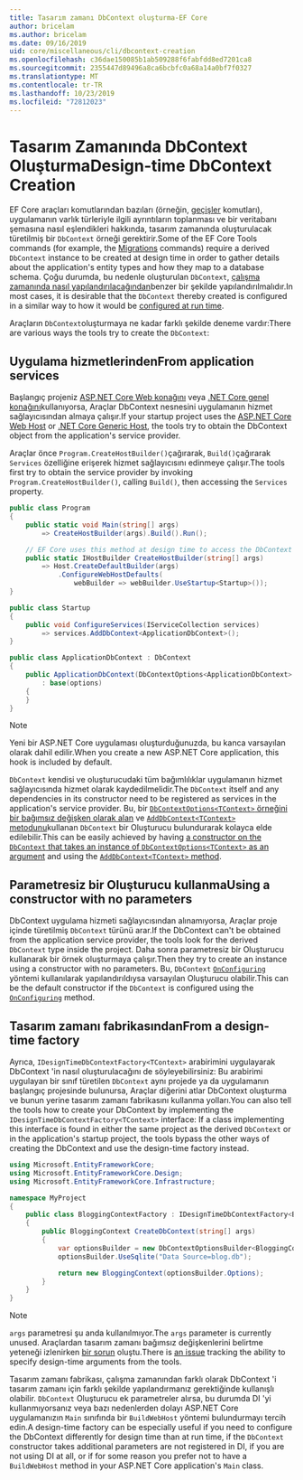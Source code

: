 ```yaml
---
title: Tasarım zamanı DbContext oluşturma-EF Core
author: bricelam
ms.author: bricelam
ms.date: 09/16/2019
uid: core/miscellaneous/cli/dbcontext-creation
ms.openlocfilehash: c36dae150085b1ab509288f6fabfdd8ed7201ca8
ms.sourcegitcommit: 2355447d89496a8ca6bcbfc0a68a14a0bf7f0327
ms.translationtype: MT
ms.contentlocale: tr-TR
ms.lasthandoff: 10/23/2019
ms.locfileid: "72812023"
---
```

# <a name="design-time-dbcontext-creation"></a><span data-ttu-id="cdcb9-102">Tasarım Zamanında DbContext Oluşturma</span><span class="sxs-lookup"><span data-stu-id="cdcb9-102">Design-time DbContext Creation</span></span>

<span data-ttu-id="cdcb9-103">EF Core araçları komutlarından bazıları (örneğin, [geçişler][1] komutları), uygulamanın varlık türleriyle ilgili ayrıntıların toplanması ve bir veritabanı şemasına nasıl eşlendikleri hakkında, tasarım zamanında oluşturulacak türetilmiş bir `DbContext` örneği gerektirir.</span><span class="sxs-lookup"><span data-stu-id="cdcb9-103">Some of the EF Core Tools commands (for example, the [Migrations][1] commands) require a derived `DbContext` instance to be created at design time in order to gather details about the application's entity types and how they map to a database schema.</span></span> <span data-ttu-id="cdcb9-104">Çoğu durumda, bu nedenle oluşturulan `DbContext`, [çalışma zamanında nasıl yapılandırılacağından][2]benzer bir şekilde yapılandırılmalıdır.</span><span class="sxs-lookup"><span data-stu-id="cdcb9-104">In most cases, it is desirable that the `DbContext` thereby created is configured in a similar way to how it would be [configured at run time][2].</span></span>

<span data-ttu-id="cdcb9-105">Araçların `DbContext`oluşturmaya ne kadar farklı şekilde deneme vardır:</span><span class="sxs-lookup"><span data-stu-id="cdcb9-105">There are various ways the tools try to create the `DbContext`:</span></span>

## <a name="from-application-services"></a><span data-ttu-id="cdcb9-106">Uygulama hizmetlerinden</span><span class="sxs-lookup"><span data-stu-id="cdcb9-106">From application services</span></span>

<span data-ttu-id="cdcb9-107">Başlangıç projeniz [ASP.NET Core Web konağını][3] veya [.NET Core genel konağını][4]kullanıyorsa, Araçlar DbContext nesnesini uygulamanın hizmet sağlayıcısından almaya çalışır.</span><span class="sxs-lookup"><span data-stu-id="cdcb9-107">If your startup project uses the [ASP.NET Core Web Host][3] or [.NET Core Generic Host][4], the tools try to obtain the DbContext object from the application's service provider.</span></span>

<span data-ttu-id="cdcb9-108">Araçlar önce `Program.CreateHostBuilder()`çağırarak, `Build()`çağırarak `Services` özelliğine erişerek hizmet sağlayıcısını edinmeye çalışır.</span><span class="sxs-lookup"><span data-stu-id="cdcb9-108">The tools first try to obtain the service provider by invoking `Program.CreateHostBuilder()`, calling `Build()`, then accessing the `Services` property.</span></span>

``` csharp
public class Program
{
    public static void Main(string[] args)
        => CreateHostBuilder(args).Build().Run();

    // EF Core uses this method at design time to access the DbContext
    public static IHostBuilder CreateHostBuilder(string[] args)
        => Host.CreateDefaultBuilder(args)
            .ConfigureWebHostDefaults(
                webBuilder => webBuilder.UseStartup<Startup>());
}

public class Startup
{
    public void ConfigureServices(IServiceCollection services)
        => services.AddDbContext<ApplicationDbContext>();
}

public class ApplicationDbContext : DbContext
{
    public ApplicationDbContext(DbContextOptions<ApplicationDbContext> options)
        : base(options)
    {
    }
}
```

> [!NOTE]
> <span data-ttu-id="cdcb9-109">Yeni bir ASP.NET Core uygulaması oluşturduğunuzda, bu kanca varsayılan olarak dahil edilir.</span><span class="sxs-lookup"><span data-stu-id="cdcb9-109">When you create a new ASP.NET Core application, this hook is included by default.</span></span>

<span data-ttu-id="cdcb9-110">`DbContext` kendisi ve oluşturucudaki tüm bağımlılıklar uygulamanın hizmet sağlayıcısında hizmet olarak kaydedilmelidir.</span><span class="sxs-lookup"><span data-stu-id="cdcb9-110">The `DbContext` itself and any dependencies in its constructor need to be registered as services in the application's service provider.</span></span> <span data-ttu-id="cdcb9-111">Bu, bir [`DbContextOptions<TContext>` örneğini bir bağımsız değişken olarak alan][5] ve [`AddDbContext<TContext>` metodunu][6]kullanan `DbContext` bir Oluşturucu bulundurarak kolayca elde edilebilir.</span><span class="sxs-lookup"><span data-stu-id="cdcb9-111">This can be easily achieved by having [a constructor on the `DbContext` that takes an instance of `DbContextOptions<TContext>` as an argument][5] and using the [`AddDbContext<TContext>` method][6].</span></span>

## <a name="using-a-constructor-with-no-parameters"></a><span data-ttu-id="cdcb9-112">Parametresiz bir Oluşturucu kullanma</span><span class="sxs-lookup"><span data-stu-id="cdcb9-112">Using a constructor with no parameters</span></span>

<span data-ttu-id="cdcb9-113">DbContext uygulama hizmeti sağlayıcısından alınamıyorsa, Araçlar proje içinde türetilmiş `DbContext` türünü arar.</span><span class="sxs-lookup"><span data-stu-id="cdcb9-113">If the DbContext can't be obtained from the application service provider, the tools look for the derived `DbContext` type inside the project.</span></span> <span data-ttu-id="cdcb9-114">Daha sonra parametresiz bir Oluşturucu kullanarak bir örnek oluşturmaya çalışır.</span><span class="sxs-lookup"><span data-stu-id="cdcb9-114">Then they try to create an instance using a constructor with no parameters.</span></span> <span data-ttu-id="cdcb9-115">Bu, `DbContext` [`OnConfiguring`][7] yöntemi kullanılarak yapılandırıldıysa varsayılan Oluşturucu olabilir.</span><span class="sxs-lookup"><span data-stu-id="cdcb9-115">This can be the default constructor if the `DbContext` is configured using the [`OnConfiguring`][7] method.</span></span>

## <a name="from-a-design-time-factory"></a><span data-ttu-id="cdcb9-116">Tasarım zamanı fabrikasından</span><span class="sxs-lookup"><span data-stu-id="cdcb9-116">From a design-time factory</span></span>

<span data-ttu-id="cdcb9-117">Ayrıca, `IDesignTimeDbContextFactory<TContext>` arabirimini uygulayarak DbContext 'in nasıl oluşturulacağını de söyleyebilirsiniz: Bu arabirimi uygulayan bir sınıf türetilen `DbContext` aynı projede ya da uygulamanın başlangıç projesinde bulunursa, Araçlar diğerini atlar DbContext oluşturma ve bunun yerine tasarım zamanı fabrikasını kullanma yolları.</span><span class="sxs-lookup"><span data-stu-id="cdcb9-117">You can also tell the tools how to create your DbContext by implementing the `IDesignTimeDbContextFactory<TContext>` interface: If a class implementing this interface is found in either the same project as the derived `DbContext` or in the application's startup project, the tools bypass the other ways of creating the DbContext and use the design-time factory instead.</span></span>

``` csharp
using Microsoft.EntityFrameworkCore;
using Microsoft.EntityFrameworkCore.Design;
using Microsoft.EntityFrameworkCore.Infrastructure;

namespace MyProject
{
    public class BloggingContextFactory : IDesignTimeDbContextFactory<BloggingContext>
    {
        public BloggingContext CreateDbContext(string[] args)
        {
            var optionsBuilder = new DbContextOptionsBuilder<BloggingContext>();
            optionsBuilder.UseSqlite("Data Source=blog.db");

            return new BloggingContext(optionsBuilder.Options);
        }
    }
}
```

> [!NOTE]
> <span data-ttu-id="cdcb9-118">`args` parametresi şu anda kullanılmıyor.</span><span class="sxs-lookup"><span data-stu-id="cdcb9-118">The `args` parameter is currently unused.</span></span> <span data-ttu-id="cdcb9-119">Araçlardan tasarım zamanı bağımsız değişkenlerini belirtme yeteneği izlenirken [bir sorun][8] oluştu.</span><span class="sxs-lookup"><span data-stu-id="cdcb9-119">There is [an issue][8] tracking the ability to specify design-time arguments from the tools.</span></span>

<span data-ttu-id="cdcb9-120">Tasarım zamanı fabrikası, çalışma zamanından farklı olarak DbContext 'i tasarım zamanı için farklı şekilde yapılandırmanız gerektiğinde kullanışlı olabilir. `DbContext` Oluşturucu ek parametreler alırsa, bu durumda DI 'yi kullanmıyorsanız veya bazı nedenlerden dolayı ASP.NET Core uygulamanızın `Main` sınıfında bir `BuildWebHost` yöntemi bulundurmayı tercih edin.</span><span class="sxs-lookup"><span data-stu-id="cdcb9-120">A design-time factory can be especially useful if you need to configure the DbContext differently for design time than at run time, if the `DbContext` constructor takes additional parameters are not registered in DI, if you are not using DI at all, or if for some reason you prefer not to have a `BuildWebHost` method in your ASP.NET Core application's `Main` class.</span></span>

  [1]: xref:core/managing-schemas/migrations/index
  [2]: xref:core/miscellaneous/configuring-dbcontext
  [3]: /aspnet/core/fundamentals/host/web-host
  [4]: /aspnet/core/fundamentals/host/generic-host
  [5]: xref:core/miscellaneous/configuring-dbcontext#constructor-argument
  [6]: xref:core/miscellaneous/configuring-dbcontext#using-dbcontext-with-dependency-injection
  [7]: xref:core/miscellaneous/configuring-dbcontext#onconfiguring
  [8]: https://github.com/aspnet/EntityFrameworkCore/issues/8332
